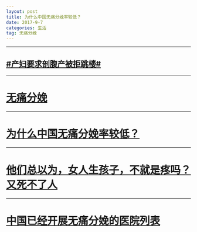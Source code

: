 ```yaml
---
layout: post
title: 为什么中国无痛分娩率较低？
date: 2017-9-7
categories: 生活
tag: 无痛分娩
---
```


--------------------------------
## [#产妇要求剖腹产被拒跳楼#](https://m.weibo.cn/p/index?containerid=10080838aed40b5ea1c3602362e6eb8681f85c&extparam=%E4%BA%A7%E5%A6%87%E8%A6%81%E6%B1%82%E5%89%96%E8%85%B9%E4%BA%A7%E8%A2%AB%E6%8B%92%E8%B7%B3%E6%A5%BC&luicode=10000011&lfid=100803_-_page_hot_list&featurecode=20000320)

--------------------------
# [无痛分娩](https://wapbaike.baidu.com/item/%E6%97%A0%E7%97%9B%E5%88%86%E5%A8%A9/714635?fr=aladdin)

-----------------------------
# [为什么中国无痛分娩率较低？](https://www.zhihu.com/question/25692898/answer/225815332?utm_source=weibo&utm_medium=social)

-------------------------------
# [他们总以为，女人生孩子，不就是疼吗？又死不了人](http://daily.zhihu.com/story/9604026)

-------------------------------
# [中国已经开展无痛分娩的医院列表](https://mp.weixin.qq.com/s/MeQdFsivs3TUyWpQIq2nSg)

